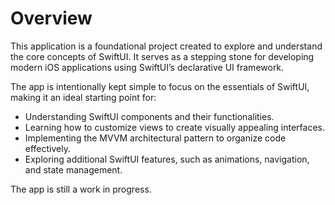 # Overview
This application is a foundational project created to explore and understand the core concepts of SwiftUI. It serves as a stepping stone for developing modern iOS applications using SwiftUI’s declarative UI framework.

The app is intentionally kept simple to focus on the essentials of SwiftUI, making it an ideal starting point for:

- Understanding SwiftUI components and their functionalities.
- Learning how to customize views to create visually appealing interfaces.
- Implementing the MVVM architectural pattern to organize code effectively.
- Exploring additional SwiftUI features, such as animations, navigation, and state management.

The app is still a work in progress.
